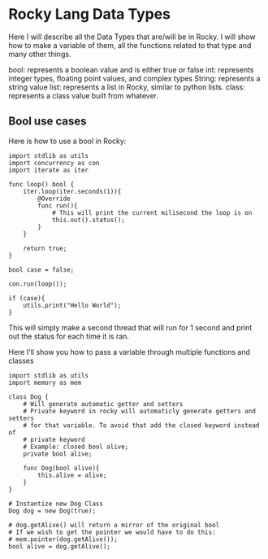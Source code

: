 # Rocky Lang Data Types
Here I will describe all the Data Types that are/will be in Rocky. I will show how to make a variable of them, all the functions related to that type and many other things.

bool: represents a boolean value and is either true or false
int: represents integer types, floating point values, and complex types
String: represents a string value
list: represents a list in Rocky, similar to python lists.
class: represents a class value built from whatever.

## Bool use cases
Here is how to use a bool in Rocky:
```rocky
import stdlib as utils
import concurrency as con
import iterate as iter

func loop() bool {
    iter.loop(iter.seconds(1)){
        @Override
        func run(){
            # This will print the current milisecond the loop is on
            this.out().status();
        }
    }

    return true;
}

bool case = false;

con.run(loop());

if (case){
    utils.print("Hello World");
}
```
This will simply make a second thread that will run for 1 second and print out the status for each time it is ran.

Here I'll show you how to pass a variable through multiple functions and classes
```rocky
import stdlib as utils
import memory as mem

class Dog {
    # Will generate automatic getter and setters
    # Private keyword in rocky will automaticly generate getters and setters
    # for that variable. To avoid that add the closed keyword instead of
    # private keyword
    # Example: closed bool alive;
    private bool alive;

    func Dog(bool alive){
        this.alive = alive;
    }
}

# Instantize new Dog Class
Dog dog = new Dog(true);

# dog.getAlive() will return a mirror of the original bool
# If we wish to get the pointer we would have to do this:
# mem.pointer(dog.getAlive()); 
bool alive = dog.getAlive();

```
